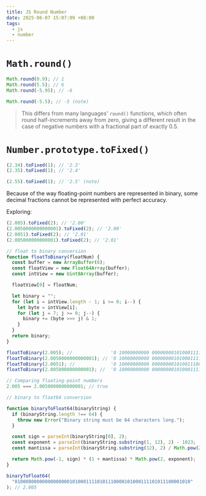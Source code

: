```yaml
---
title: JS Round Number
date: 2025-06-07 15:07:09 +08:00
tags:
  - js
  - number
---
```


# `Math.round()`

```js
Math.round(0.9); // 1
Math.round(5.5); // 6
Math.round(-5.95); // -6

Math.round(-5.5); // -5 (note)
```

> This differs from many languages' `round()` functions, which often round half-increments away from zero, giving a different result in the case of negative numbers with a fractional part of exactly 0.5.

# `Number.prototype.toFixed()`

```js
(2.34).toFixed(1); // '2.3'
(2.35).toFixed(1); // '2.4'

(2.55).toFixed(1); // '2.5' (note)
```

Because of the way floating-point numbers are represented in binary, some decimal fractions cannot be represented with perfect accuracy.

Exploring:

```js
(2.005).toFixed(2); // '2.00'
(2.0050000000000001).toFixed(2); // '2.00'
(2.0051).toFixed(2); // '2.01'
(2.005000000000001).toFixed(2); // '2.01'
```

```js
// float to binary conversion
function floatToBinary(floatNum) {
  const buffer = new ArrayBuffer(8);
  const floatView = new Float64Array(buffer);
  const intView = new Uint8Array(buffer);

  floatView[0] = floatNum;

  let binary = "";
  for (let i = intView.length - 1; i >= 0; i--) {
    let byte = intView[i];
    for (let j = 7; j >= 0; j--) {
      binary += (byte >>> j) & 1;
    }
  }
  return binary;
}

floatToBinary(2.005); //              '0 10000000000 0000000010100011110101110000101000111101011100001010'
floatToBinary(2.0050000000000001); // '0 10000000000 0000000010100011110101110000101000111101011100001010'
floatToBinary(2.0051); //             '0 10000000000 0000000010100111000111011110011010011010110101000011'
floatToBinary(2.005000000000001); //  '0 10000000000 0000000010100011110101110000101000111101011100001100'
```

```js
// Comparing floating-point numbers
2.005 === 2.0050000000000001; // true
```

```js
// binary to float64 conversion

function binaryToFloat64(binaryString) {
  if (binaryString.length !== 64) {
    throw new Error("Binary string must be 64 characters long.");
  }

  const sign = parseInt(binaryString[0], 2);
  const exponent = parseInt(binaryString.substring(1, 12), 2) - 1023;
  const mantissa = parseInt(binaryString.substring(12), 2) / Math.pow(2, 52);

  return Math.pow(-1, sign) * (1 + mantissa) * Math.pow(2, exponent);
}

binaryToFloat64(
  "0100000000000000000010100011110101110000101000111101011100001010"
); // 2.005
```
